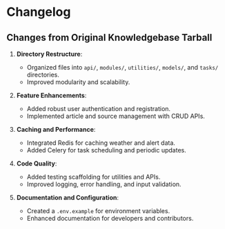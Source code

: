
# Changelog

## Changes from Original Knowledgebase Tarball
1. **Directory Restructure**:
   - Organized files into `api/`, `modules/`, `utilities/`, `models/`, and `tasks/` directories.
   - Improved modularity and scalability.

2. **Feature Enhancements**:
   - Added robust user authentication and registration.
   - Implemented article and source management with CRUD APIs.

3. **Caching and Performance**:
   - Integrated Redis for caching weather and alert data.
   - Added Celery for task scheduling and periodic updates.

4. **Code Quality**:
   - Added testing scaffolding for utilities and APIs.
   - Improved logging, error handling, and input validation.

5. **Documentation and Configuration**:
   - Created a `.env.example` for environment variables.
   - Enhanced documentation for developers and contributors.
